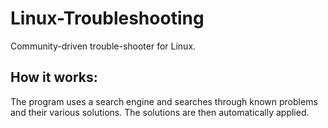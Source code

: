 # Linux-Troubleshooting
Community-driven trouble-shooter for Linux.

## How it works:
The program uses a search engine and searches through known problems and their various solutions. The solutions are then automatically applied.
